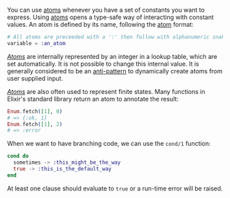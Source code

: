 You can use [atoms][atom] whenever you have a set of constants you want to express. Using [atoms][atom] opens a type-safe way of interacting with constant values. An atom is defined by its name, following the [atom][atom] format:

```elixir
# All atoms are preceeded with a ':' then follow with alphanumeric snake-cased characters
variable = :an_atom
```

[_Atoms_][atom] are internally represented by an integer in a lookup table, which are set automatically. It is not possible to change this internal value. It is generally considered to be an [anti-pattern][anti-pattern] to dynamically create atoms from user supplied input.

[_Atoms_][atom] are also often used to represent finite states. Many functions in Elixir's standard library return an atom to annotate the result:

```elixir
Enum.fetch([1], 0)
# => {:ok, 1}
Enum.fetch([1], 2)
# => :error
```

When we want to have branching code, we can use the `cond/1` function:

```elixir
cond do
  sometimes -> :this_might_be_the_way
  true -> :this_is_the_default_way
end
```

At least one clause should evaluate to `true` or a run-time error will be raised.

[atom]: https://elixir-lang.org/getting-started/basic-types.html#atoms
[anti-pattern]: https://en.wikipedia.org/wiki/Anti-pattern
